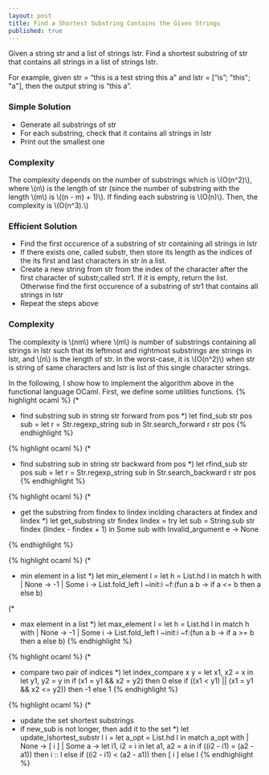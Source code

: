 ```yaml
---
layout: post
title: Find a Shortest Substring Contains the Given Strings
published: true
---
```


Given a string str and a list of strings lstr. Find a shortest substring of str that 
contains all strings in a list of strings lstr. 

For example, given str = “this is a test string this a” and lstr = [“is”; "this"; "a"], then the output string is “this a”.

### Simple Solution

- Generate all substrings of str
- For each substring, check that it contains all strings in lstr
- Print out the smallest one

### Complexity

The complexity depends on the number of substrings which is \\(O(n^2)\\), where \\(n\\) is the length of str (since the number of substring with the length \\(m\\) is \\((n - m) + 1)\\). If finding each substring is \\(O(n)\\). Then, the complexity is \\(O(n^3).\\) 

### Efficient Solution

- Find the first occurence of a substring of str containing all strings in lstr
- If there exists one, called substr, then store its length as the indices of the its first and last characters in str in a list. 
- Create a new string from str from the index of the character after the first character of substr,called str1. If it is empty, return the list. Otherwise find the first occurence of a substring of str1 that contains all strings in lstr
- Repeat the steps above

### Complexity

The complexity is \\(nm\\) where \\(m\\) is number of substrings containing all strings in lstr such that its leftmost and rightmost substrings are strings in lstr, and \\(n\\) is the length of str. In the worst-case, it is \\(O(n^2)\\) when str is string of same characters and lstr is list of this single character strings. 

In the following, I show how to implement the algorithm above in the functional language OCaml. First, we define some utilities functions. 
{% highlight ocaml %}
(* 
 * find substring sub in string str forward from pos 
 *)
let find_sub str pos sub = 
  let r = Str.regexp_string sub in
  Str.search_forward r str pos 
{% endhighlight %}

{% highlight ocaml %}
(* 
 * find substring sub in string str backward from pos 
 *)
let rfind_sub str pos sub = 
  let r = Str.regexp_string sub in
  Str.search_backward r str pos 
{% endhighlight %}

{% highlight ocaml %}
(*
 * get the substring from findex to lindex inclding characters at findex and lindex
 *)
let get_substring str findex lindex = 
  try 
    let sub = String.sub str findex (lindex - findex + 1) in
    Some sub
  with 
    Invalid_argument e -> None

{% endhighlight %}

{% highlight ocaml %}
(*
 * min element in a list
 *)
let min_element l = 
  let h = List.hd l in
  match h with
  | None -> -1
  | Some i -> List.fold_left l ~init:i ~f:(fun a b -> if a <= b then a else b)

(*
 * max element in a list
 *)
let max_element l = 
  let h = List.hd l in 
  match h with 
  | None -> -1
  | Some i -> List.fold_left l ~init:i ~f:(fun a b -> if a >= b then a else b)
{% endhighlight %}

{% highlight ocaml %}
(*
 * compare two pair of indices 
 *)
let index_compare x y = 
  let x1, x2 = x in 
  let y1, y2 = y in
  if (x1 = y1 && x2 = y2) then 0 
  else if ((x1 < y1) || (x1 = y1 && x2 <= y2)) then -1 
  else 1
{% endhighlight %}

{% highlight ocaml %}
(*
 * update the set shortest substrings
 * if new_sub is not longer, then add it to the set
 *)
let update_lshortest_substr l i = 
  let a_opt = List.hd l in
  match a_opt with
  | None -> [ i ]
  | Some a -> 
    let i1, i2 = i in 
    let a1, a2 = a in 
    if ((i2 - i1) = (a2 - a1)) then
      i :: l
    else if ((i2 - i1) < (a2 - a1)) then 
      [ i ]
    else l
{% endhighlight %}
